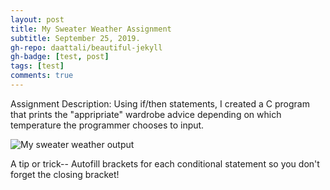 ```yaml
---
layout: post
title: My Sweater Weather Assignment
subtitle: September 25, 2019.
gh-repo: daattali/beautiful-jekyll
gh-badge: [test, post]
tags: [test]
comments: true
---
```

Assignment Description: Using if/then statements, I created a C program that prints the "appripriate" wardrobe advice depending on which temperature the programmer chooses to input.

![My sweater weather output](https://cef3.github.io/img/sweater-weather.png)

A tip or trick-- Autofill brackets for each conditional statement so you don't forget the closing bracket!

